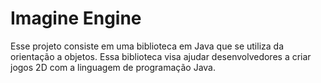 # Imagine Engine

Esse projeto consiste em uma biblioteca em Java que se utiliza da orientação a objetos. Essa biblioteca visa ajudar desenvolvedores a criar jogos 2D com a linguagem de programação Java.